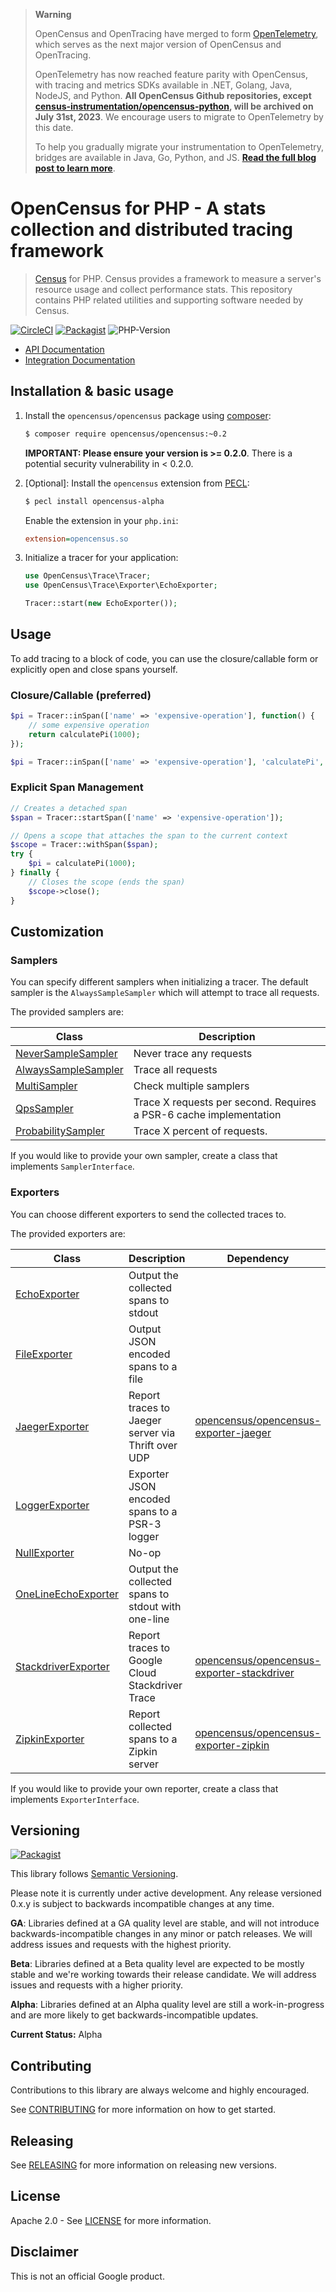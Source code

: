 > **Warning**
>
> OpenCensus and OpenTracing have merged to form [OpenTelemetry](https://opentelemetry.io), which serves as the next major version of OpenCensus and OpenTracing.
>
> OpenTelemetry has now reached feature parity with OpenCensus, with tracing and metrics SDKs available in .NET, Golang, Java, NodeJS, and Python. **All OpenCensus Github repositories, except [census-instrumentation/opencensus-python](https://github.com/census-instrumentation/opencensus-python), will be archived on July 31st, 2023**. We encourage users to migrate to OpenTelemetry by this date.
>
> To help you gradually migrate your instrumentation to OpenTelemetry, bridges are available in Java, Go, Python, and JS. [**Read the full blog post to learn more**](https://opentelemetry.io/blog/2023/sunsetting-opencensus/).

# OpenCensus for PHP - A stats collection and distributed tracing framework

> [Census][census-org] for PHP. Census provides a framework to measure a
server's resource usage and collect performance stats. This repository contains
PHP related utilities and supporting software needed by Census.

[![CircleCI](https://circleci.com/gh/census-instrumentation/opencensus-php.svg?style=svg)](https://circleci.com/gh/census-instrumentation/opencensus-php)
[![Packagist](https://img.shields.io/packagist/v/opencensus/opencensus.svg)](https://packagist.org/packages/opencensus/opencensus)
![PHP-Version](https://img.shields.io/packagist/php-v/opencensus/opencensus.svg)

* [API Documentation][api-docs]
* [Integration Documentation][integration-docs]

## Installation & basic usage

1. Install the `opencensus/opencensus` package using [composer][composer]:

    ```bash
    $ composer require opencensus/opencensus:~0.2
    ```

    **IMPORTANT: Please ensure your version is >= 0.2.0**. There is a potential security
    vulnerability in < 0.2.0.

1. [Optional]: Install the `opencensus` extension from [PECL][pecl]:

    ```bash
    $ pecl install opencensus-alpha
    ```
   Enable the extension in your `php.ini`:

    ```ini
    extension=opencensus.so
    ```

1. Initialize a tracer for your application:

    ```php
    use OpenCensus\Trace\Tracer;
    use OpenCensus\Trace\Exporter\EchoExporter;

    Tracer::start(new EchoExporter());
    ```

## Usage

To add tracing to a block of code, you can use the closure/callable form or
explicitly open and close spans yourself.

### Closure/Callable (preferred)

```php
$pi = Tracer::inSpan(['name' => 'expensive-operation'], function() {
    // some expensive operation
    return calculatePi(1000);
});

$pi = Tracer::inSpan(['name' => 'expensive-operation'], 'calculatePi', [1000]);
```

### Explicit Span Management

```php
// Creates a detached span
$span = Tracer::startSpan(['name' => 'expensive-operation']);

// Opens a scope that attaches the span to the current context
$scope = Tracer::withSpan($span);
try {
    $pi = calculatePi(1000);
} finally {
    // Closes the scope (ends the span)
    $scope->close();
}
```

## Customization

### Samplers

You can specify different samplers when initializing a tracer. The default
sampler is the `AlwaysSampleSampler` which will attempt to trace all requests.

The provided samplers are:

| Class | Description |
| ----- | ----------- |
| [NeverSampleSampler][never-sampler] | Never trace any requests |
| [AlwaysSampleSampler][always-sampler] | Trace all requests |
| [MultiSampler][multi-sampler] | Check multiple samplers |
| [QpsSampler][qps-sampler] | Trace X requests per second. Requires a PSR-6 cache implementation |
| [ProbabilitySampler][probability-sampler] | Trace X percent of requests. |

If you would like to provide your own sampler, create a class that implements
`SamplerInterface`.

### Exporters

You can choose different exporters to send the collected traces to.

The provided exporters are:

| Class | Description | Dependency |
| ----- | ----------- | ---------- |
| [EchoExporter][echo-exporter] | Output the collected spans to stdout | |
| [FileExporter][file-exporter] | Output JSON encoded spans to a file | |
| [JaegerExporter][jaeger-exporter] | Report traces to Jaeger server via Thrift over UDP | [opencensus/opencensus-exporter-jaeger][jaeger-packagist] |
| [LoggerExporter][logger-exporter] | Exporter JSON encoded spans to a PSR-3 logger | |
| [NullExporter][null-exporter] | No-op | |
| [OneLineEchoExporter][one-line-echo-exporter] | Output the collected spans to stdout with one-line | |
| [StackdriverExporter][stackdriver-exporter] | Report traces to Google Cloud Stackdriver Trace | [opencensus/opencensus-exporter-stackdriver][stackdriver-packagist] |
| [ZipkinExporter][zipkin-exporter] | Report collected spans to a Zipkin server | [opencensus/opencensus-exporter-zipkin][zipkin-packagist] |

If you would like to provide your own reporter, create a class that implements
`ExporterInterface`.

## Versioning

[![Packagist](https://img.shields.io/packagist/v/opencensus/opencensus.svg)](https://packagist.org/packages/opencensus/opencensus)

This library follows [Semantic Versioning][semver].

Please note it is currently under active development. Any release versioned
0.x.y is subject to backwards incompatible changes at any time.

**GA**: Libraries defined at a GA quality level are stable, and will not
introduce backwards-incompatible changes in any minor or patch releases. We will
address issues and requests with the highest priority.

**Beta**: Libraries defined at a Beta quality level are expected to be mostly
stable and we're working towards their release candidate. We will address issues
and requests with a higher priority.

**Alpha**: Libraries defined at an Alpha quality level are still a
work-in-progress and are more likely to get backwards-incompatible updates.

**Current Status:** Alpha


## Contributing

Contributions to this library are always welcome and highly encouraged.

See [CONTRIBUTING](CONTRIBUTING.md) for more information on how to get started.

## Releasing

See [RELEASING](RELEASING.md) for more information on releasing new versions.

## License

Apache 2.0 - See [LICENSE](LICENSE) for more information.

## Disclaimer

This is not an official Google product.

[census-org]: https://github.com/census-instrumentation
[api-docs]: https://opencensus.io/api/php/api/master/
[integration-docs]: https://opencensus.io/api/php
[composer]: https://getcomposer.org/
[pecl]: https://pecl.php.net/
[never-sampler]: https://opencensus.io/api/php/api/master/OpenCensus/Trace/Sampler/NeverSampleSampler.html
[always-sampler]: https://opencensus.io/api/php/api/master/OpenCensus/Trace/Sampler/NeverSampleSampler.html
[multi-sampler]: https://opencensus.io/api/php/api/master/OpenCensus/Trace/Sampler/MultiSampler.html
[qps-sampler]: https://opencensus.io/api/php/api/master/OpenCensus/Trace/Sampler/NeverSampleSampler.html
[probability-sampler]: https://opencensus.io/api/php/api/master/OpenCensus/Trace/Sampler/NeverSampleSampler.html
[echo-exporter]: https://opencensus.io/api/php/api/master/OpenCensus/Trace/Exporter/EchoExporter.html
[one-line-echo-exporter]: https://opencensus.io/api/php/api/master/OpenCensus/Trace/Exporter/OneLineEchoExporter.html
[file-exporter]: https://opencensus.io/api/php/api/master/OpenCensus/Trace/Exporter/FileExporter.html
[jaeger-exporter]: https://github.com/census-ecosystem/opencensus-php-exporter-jaeger
[jaeger-packagist]: https://packagist.org/packages/opencensus/opencensus-exporter-jaeger
[logger-exporter]: https://opencensus.io/api/php/api/master/OpenCensus/Trace/Exporter/LoggerExporter.html
[null-exporter]: https://opencensus.io/api/php/api/master/OpenCensus/Trace/Exporter/NullExporter.html
[stackdriver-exporter]: https://github.com/census-ecosystem/opencensus-php-exporter-stackdriver
[stackdriver-packagist]: https://packagist.org/packages/opencensus/opencensus-exporter-stackdriver
[zipkin-exporter]: https://github.com/census-ecosystem/opencensus-php-exporter-zipkin
[zipkin-packagist]: https://packagist.org/packages/opencensus/opencensus-exporter-zipkin
[semver]: http://semver.org/
